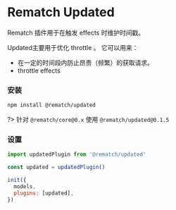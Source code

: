 # Rematch Updated

Rematch 插件用于在触发 effects 时维护时间戳。

Updated主要用于优化 throttle 。 它可以用来：

* 在一定的时间段内防止昂贵（频繁）的获取请求。
* throttle effects 

### 安装

```bash
npm install @rematch/updated
```

?> 针对 `@rematch/core@0.x` 使用 `@rematch/updated@0.1.5`
### 设置

```javascript
import updatedPlugin from '@rematch/updated'

const updated = updatedPlugin()

init({
  models,
  plugins: [updated],
})
```











